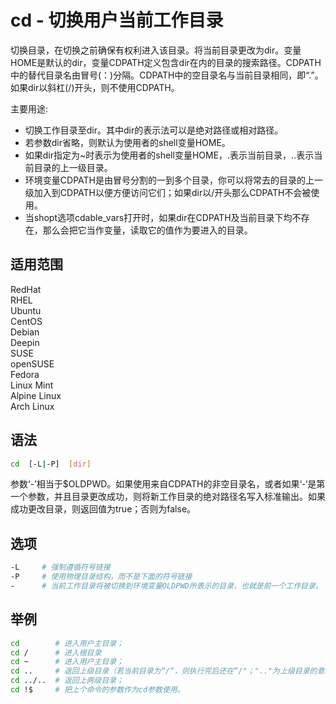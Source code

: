 # cd - 切换用户当前工作目录

切换目录，在切换之前确保有权利进入该目录。将当前目录更改为dir。变量HOME是默认的dir，变量CDPATH定义包含dir在内的目录的搜索路径。CDPATH中的替代目录名由冒号(：)分隔。CDPATH中的空目录名与当前目录相同，即“.”。如果dir以斜杠(/)开头，则不使用CDPATH。

主要用途:

- 切换工作目录至dir。其中dir的表示法可以是绝对路径或相对路径。
- 若参数dir省略，则默认为使用者的shell变量HOME。
- 如果dir指定为~时表示为使用者的shell变量HOME，.表示当前目录，..表示当前目录的上一级目录。
- 环境变量CDPATH是由冒号分割的一到多个目录，你可以将常去的目录的上一级加入到CDPATH以便方便访问它们；如果dir以/开头那么CDPATH不会被使用。
- 当shopt选项cdable_vars打开时，如果dir在CDPATH及当前目录下均不存在，那么会把它当作变量，读取它的值作为要进入的目录。

## 适用范围

<!-- <div class="svg linux">Linux</div> -->
<div class="svg redhat">RedHat</div>
<div class="svg rhel">RHEL</div>
<div class="svg ubuntu">Ubuntu</div>
<div class="svg centos">CentOS</div>
<div class="svg debian">Debian</div>
<div class="svg deepin">Deepin</div>
<div class="svg suse">SUSE</div>
<div class="svg opensuse">openSUSE</div>
<div class="svg fedora">Fedora</div>
<div class="svg linuxmint">Linux Mint</div>
<!-- <div class="svg mxlinux">MX Linux</div> -->
<div class="svg alpinelinux">Alpine Linux</div>
<div class="svg archlinux">Arch Linux</div>

## 语法

``` bash
cd  [-L|-P]  [dir]
```

参数‘-’相当于$OLDPWD。如果使用来自CDPATH的非空目录名，或者如果‘-‘是第一个参数，并且目录更改成功，则将新工作目录的绝对路径名写入标准输出。如果成功更改目录，则返回值为true；否则为false。

## 选项

``` bash
-L     # 强制遵循符号链接
-P     # 使用物理目录结构，而不是下面的符号链接
-      # 当前工作目录将被切换到环境变量OLDPWD所表示的目录，也就是前一个工作目录。
```
## 举例

``` bash
cd        # 进入用户主目录；
cd /      # 进入根目录
cd ~      # 进入用户主目录；
cd ..     # 返回上级目录（若当前目录为“/“，则执行完后还在“/"；".."为上级目录的意思）；
cd ../..  # 返回上两级目录；
cd !$     # 把上个命令的参数作为cd参数使用。
```

